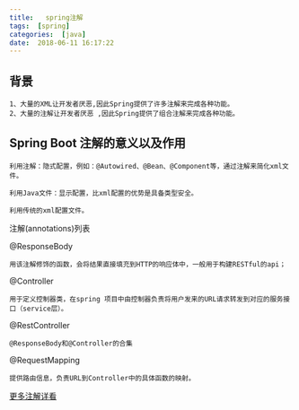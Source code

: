 ```yaml
---
title:   spring注解
tags:  [spring]
categories:  [java]
date:  2018-06-11 16:17:22
---
```



## 背景
```
1、大量的XML让开发者厌恶,因此Spring提供了许多注解来完成各种功能。
2、大量的注解让开发者厌恶 ,因此Spring提供了组合注解来完成各种功能。
```

## Spring Boot 注解的意义以及作用

```
利用注解：隐式配置，例如：@Autowired、@Bean、@Component等，通过注解来简化xml文件。

利用Java文件：显示配置，比xml配置的优势是具备类型安全。

利用传统的xml配置文件。

```

注解(annotations)列表

@ResponseBody 

```
用该注解修饰的函数，会将结果直接填充到HTTP的响应体中，一般用于构建RESTful的api；

```
@Controller

```
用于定义控制器类，在spring 项目中由控制器负责将用户发来的URL请求转发到对应的服务接口（service层）。

```

@RestController

```
@ResponseBody和@Controller的合集

```
@RequestMapping

```
提供路由信息，负责URL到Controller中的具体函数的映射。

```

[更多注解详看](https://blog.csdn.net/m0_37995707/article/details/77447764)